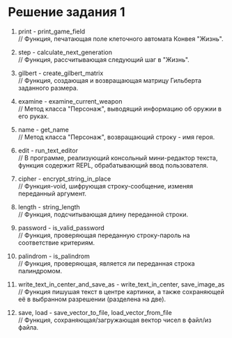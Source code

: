 ﻿# Решение задания 1

1. print - print_game_field  
// Функция, печатающая поле клеточного автомата Конвея "Жизнь".

2. step - calculate_next_generation  
// Функция, рассчитывающая следующий шаг в "Жизнь".
3. gilbert - create_gilbert_matrix  
// Функция, создающая и возвращающая матрицу Гильберта заданного размера.
4. examine - examine_current_weapon  
// Метод класса "Персонаж", выводящий информацию об оружии в его руках.
5. name - get_name  
// Метод класса "Персонаж", возвращающий строку - имя героя.
6. edit - run_text_editor  
// В программе, реализующий консольный мини-редактор текста, функция содержит REPL, обрабатывающий ввод пользователя.
7. cipher - encrypt_string_in_place  
// Функция-void, шифрующая строку-сообщение, изменяя переданный аргумент.
8. length - string_length  
// Функция, подсчитывающая длину переданной строки.
9. password - is_valid_password  
// Функция, проверяющая переданную строку-пароль на соответствие критериям.
10. palindrom - is_palindrom  
// Функция, проверяющая, является ли переданная строка палиндромом.
11. write_text_in_center_and_save_as - write_text_in_center, save_image_as  
// Функция пишушая текст в центре картинки, а также сохраняющей её в выбранном разрешении (разделена на две).
12. save, load - save_vector_to_file, load_vector_from_file  
// Функция, сохраняющая/загружающая вектор чисел в файл/из файла.

